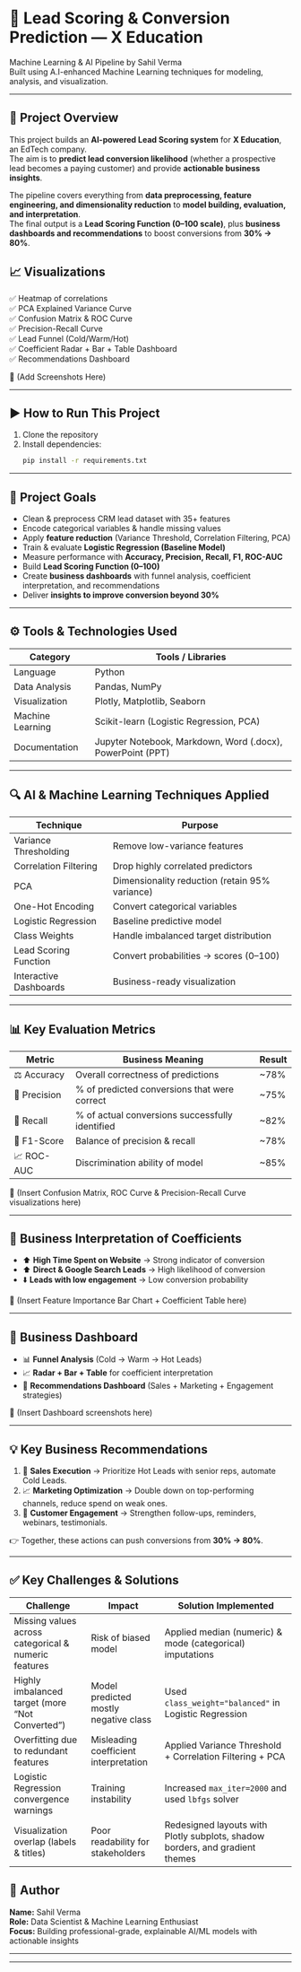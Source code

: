 # 🎯 Lead Scoring & Conversion Prediction — X Education  
Machine Learning & AI Pipeline by Sahil Verma  
Built using A.I-enhanced Machine Learning techniques for modeling, analysis, and visualization.  

---

## 📘 Project Overview  
This project builds an **AI-powered Lead Scoring system** for **X Education**, an EdTech company.  
The aim is to **predict lead conversion likelihood** (whether a prospective lead becomes a paying customer) and provide **actionable business insights**.  

The pipeline covers everything from **data preprocessing, feature engineering, and dimensionality reduction** to **model building, evaluation, and interpretation**.  
The final output is a **Lead Scoring Function (0–100 scale)**, plus **business dashboards and recommendations** to boost conversions from **30% → 80%**.  

## 📈 Visualizations  
✅ Heatmap of correlations  
✅ PCA Explained Variance Curve  
✅ Confusion Matrix & ROC Curve  
✅ Precision-Recall Curve  
✅ Lead Funnel (Cold/Warm/Hot)  
✅ Coefficient Radar + Bar + Table Dashboard  
✅ Recommendations Dashboard  

📸 (Add Screenshots Here)

---

## ▶️ How to Run This Project  

1. Clone the repository  
2. Install dependencies:  
   ```bash
   pip install -r requirements.txt
   
---

## 🎯 Project Goals  
- Clean & preprocess CRM lead dataset with 35+ features  
- Encode categorical variables & handle missing values  
- Apply **feature reduction** (Variance Threshold, Correlation Filtering, PCA)  
- Train & evaluate **Logistic Regression (Baseline Model)**  
- Measure performance with **Accuracy, Precision, Recall, F1, ROC-AUC**  
- Build **Lead Scoring Function (0–100)**  
- Create **business dashboards** with funnel analysis, coefficient interpretation, and recommendations  
- Deliver **insights to improve conversion beyond 30%**  

---

## ⚙️ Tools & Technologies Used  

| Category            | Tools / Libraries |
|---------------------|-------------------|
| Language            | Python |
| Data Analysis       | Pandas, NumPy |
| Visualization       | Plotly, Matplotlib, Seaborn |
| Machine Learning    | Scikit-learn (Logistic Regression, PCA) |
| Documentation       | Jupyter Notebook, Markdown, Word (.docx), PowerPoint (PPT) |

---

## 🔍 AI & Machine Learning Techniques Applied  

| Technique | Purpose |
|-----------|---------|
| Variance Thresholding | Remove low-variance features |
| Correlation Filtering | Drop highly correlated predictors |
| PCA | Dimensionality reduction (retain 95% variance) |
| One-Hot Encoding | Convert categorical variables |
| Logistic Regression | Baseline predictive model |
| Class Weights | Handle imbalanced target distribution |
| Lead Scoring Function | Convert probabilities → scores (0–100) |
| Interactive Dashboards | Business-ready visualization |

---

## 📊 Key Evaluation Metrics  

| Metric        | Business Meaning                                | Result |
|---------------|------------------------------------------------|--------|
| ⚖️ Accuracy   | Overall correctness of predictions             | ~78%   |
| 🎯 Precision  | % of predicted conversions that were correct   | ~75%   |
| 📢 Recall     | % of actual conversions successfully identified| ~82%   |
| 🔄 F1-Score   | Balance of precision & recall                  | ~78%   |
| 📈 ROC-AUC    | Discrimination ability of model                | ~85%   |

📍 (Insert Confusion Matrix, ROC Curve & Precision-Recall Curve visualizations here)

---

## 🔑 Business Interpretation of Coefficients  
- ⬆️ **High Time Spent on Website** → Strong indicator of conversion  
- ⬆️ **Direct & Google Search Leads** → High likelihood of conversion  
- ⬇️ **Leads with low engagement** → Low conversion probability  

📍 (Insert Feature Importance Bar Chart + Coefficient Table here)

---

## 🎨 Business Dashboard  

- 📊 **Funnel Analysis** (Cold → Warm → Hot Leads)  
- 📈 **Radar + Bar + Table** for coefficient interpretation  
- 📌 **Recommendations Dashboard** (Sales + Marketing + Engagement strategies)  

📍 (Insert Dashboard screenshots here)

---

## 💡 Key Business Recommendations  

1. 🎯 **Sales Execution** → Prioritize Hot Leads with senior reps, automate Cold Leads.  
2. 📈 **Marketing Optimization** → Double down on top-performing channels, reduce spend on weak ones.  
3. 🤝 **Customer Engagement** → Strengthen follow-ups, reminders, webinars, testimonials.  

👉 Together, these actions can push conversions from **30% → 80%**.  

---

## ✅ Key Challenges & Solutions  

| Challenge | Impact | Solution Implemented |
|-----------|--------|-----------------------|
| Missing values across categorical & numeric features | Risk of biased model | Applied median (numeric) & mode (categorical) imputations |
| Highly imbalanced target (more “Not Converted”) | Model predicted mostly negative class | Used `class_weight="balanced"` in Logistic Regression |
| Overfitting due to redundant features | Misleading coefficient interpretation | Applied Variance Threshold + Correlation Filtering + PCA |
| Logistic Regression convergence warnings | Training instability | Increased `max_iter=2000` and used `lbfgs` solver |
| Visualization overlap (labels & titles) | Poor readability for stakeholders | Redesigned layouts with Plotly subplots, shadow borders, and gradient themes |

## 🙋 Author  
**Name:** Sahil Verma  
**Role:** Data Scientist & Machine Learning Enthusiast  
**Focus:** Building professional-grade, explainable AI/ML models with actionable insights  

---

---

